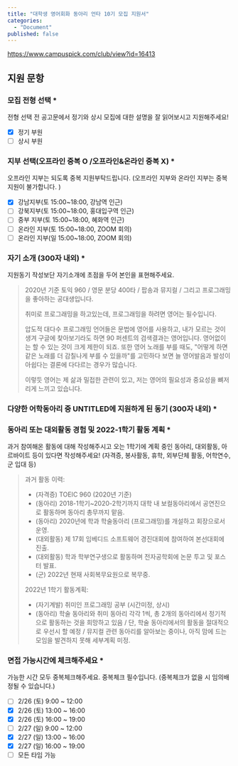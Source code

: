 ```yaml
---
title: "대학생 영어회화 동아리 언타 10기 모집 지원서"
categories:
  - "Document"
published: false
---
```


<https://www.campuspick.com/club/view?id=16413>

<!-- more -->

## 지원 문항

### 모집 전형 선택 *
전형 선택 전 공고문에서 정기와 상시 모집에 대한 설명을 잘 읽어보시고 지원해주세요!

- [x] 정기 부원
- [ ] 상시 부원

### 지부 선택(오프라인 중복 O /오프라인&온라인 중복 X) *
오프라인 지부는 되도록 중복 지원부탁드립니다. (오프라인 지부와 온라인 지부는 중복 지원이 불가합니다. )

- [x] 강남지부(토 15:00~18:00, 강남역 인근)
- [ ] 강북지부(토 15:00~18:00, 홍대입구역 인근)
- [ ] 중부 지부(토 15:00~18:00, 혜화역 인근)
- [ ] 온라인 지부(토 15:00~18:00, ZOOM 회의)
- [ ] 온라인 지부(일 15:00~18:00, ZOOM 회의)

### 자기 소개 (300자 내외) *
지원동기 작성보단 자기소개에 초점을 두어 본인을 표현해주세요.


> 2020년 기준 토익 960 / 영문 분당 400타 / 팝송과 뮤지컬 / 그리고 프로그래밍을 좋아하는 공대생입니다.
>
> 취미로 프로그래밍을 하고있는데, 프로그래밍을 하려면 영어는 필수입니다.
>
> 압도적 대다수 프로그래밍 언어들은 문법에 영어를 사용하고, 내가 모르는 것이 생겨 구글에 찾아보기라도 하면 90 퍼센트의 검색결과는 영어입니다. 영어없이는 할 수 있는 것이 크게 제한이 되죠.
> 또한 영어 노래를 부를 때도, "어떻게 하면 같은 노래를 더 감칠나게 부를 수 있을까"를 고민하다 보면 늘 영어발음과 발성이 아쉽다는 결론에 다다르는 경우가 많습니다.
>
> 이렇듯 영어는 제 삶과 밀접한 관련이 있고, 저는 영어의 필요성과 중요성을 뼈저리게 느끼고 있습니다.

### 다양한 어학동아리 중 UNTITLED에 지원하게 된 동기 (300자 내외) *

>

### 동아리 또는 대외활동 경험 및 2022-1학기 활동 계획 *
과거 참여해온 활동에 대해 작성해주시고 오는 1학기에 계획 중인 동아리, 대외활동, 아르바이트 등이 있다면 작성해주세요! (자격증, 봉사활동, 휴학, 외부단체 활동, 어학연수, 군 입대 등)

> 과거 활동 이력:
> * (자격증) TOEIC 960 (2020년 기준)
> * (동아리) 2018-1학기~2020-2학기까지 대학 내 보컬동아리에서 공연진으로 활동하며 동아리 총무까지 맡음.
> * (동아리) 2020년에 학과 학술동아리 (프로그래밍)를 개설하고 회장으로서 운영.
> * (대외활동) 제 17회 임베디드 소프트웨어 경진대회에 참여하여 본선대회에 진출.
> * (대외활동) 학과 학부연구생으로 활동하며 전자공학회에 논문 투고 및 포스터 발표.
> * (군) 2022년 현재 사회복무요원으로 복무중.
>
> 2022년 1학기 활동계획:
> * (자기계발) 취미인 프로그래밍 공부 (시간미정, 상시)
> * (동아리) 학술 동아리와 취미 동아리 각각 1씩, 총 2개의 동아리에서 정기적으로 활동하는 것을 희망하고 있음 / 단, 학술 동아리에서의 활동을 절대적으로 우선시 할 예정 / 뮤지컬 관련 동아리를 알아보는 중이나, 아직 맘에 드는 모임을 발견하지 못해 세부계획 미정.

### 면접 가능시간에 체크해주세요 *
가능한 시간 모두 중복체크해주세요. 중복체크 필수입니다. (중복체크가 없을 시 임의배정될 수 있습니다.)

- [ ] 2/26 (토) 9:00 ~ 12:00
- [x] 2/26 (토) 13:00 ~ 16:00
- [x] 2/26 (토) 16:00 ~ 19:00
- [ ] 2/27 (일) 9:00 ~ 12:00
- [x] 2/27 (일) 13:00 ~ 16:00
- [x] 2/27 (일) 16:00 ~ 19:00
- [ ] 모든 타임 가능
